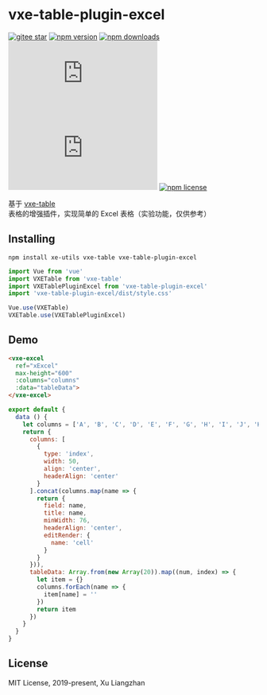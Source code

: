 # vxe-table-plugin-excel

[![gitee star](https://gitee.com/xuliangzhan_admin/vxe-table-plugin-excel/badge/star.svg?theme=dark)](https://gitee.com/xuliangzhan_admin/vxe-table-plugin-excel/stargazers)
[![npm version](https://img.shields.io/npm/v/vxe-table-plugin-excel.svg?style=flat-square)](https://www.npmjs.org/package/vxe-table-plugin-excel)
[![npm downloads](https://img.shields.io/npm/dm/vxe-table-plugin-excel.svg?style=flat-square)](http://npm-stat.com/charts.html?package=vxe-table-plugin-excel)
[![gzip size: JS](http://img.badgesize.io/https://unpkg.com/vxe-table-plugin-excel/dist/index.min.js?compression=gzip&label=gzip%20size:%20JS)](https://unpkg.com/vxe-table-plugin-excel/dist/index.min.js)
[![gzip size: CSS](http://img.badgesize.io/https://unpkg.com/vxe-table-plugin-excel/dist/style.min.css?compression=gzip&label=gzip%20size:%20CSS)](https://unpkg.com/vxe-table-plugin-excel/dist/style.min.css)
[![npm license](https://img.shields.io/github/license/mashape/apistatus.svg)](https://github.com/xuliangzhan/vxe-table-plugin-excel/blob/master/LICENSE)

基于 [vxe-table](https://github.com/xuliangzhan/vxe-table) 表格的增强插件，实现简单的 Excel 表格（实验功能，仅供参考）

## Installing

```shell
npm install xe-utils vxe-table vxe-table-plugin-excel
```

```javascript
import Vue from 'vue'
import VXETable from 'vxe-table'
import VXETablePluginExcel from 'vxe-table-plugin-excel'
import 'vxe-table-plugin-excel/dist/style.css'

Vue.use(VXETable)
VXETable.use(VXETablePluginExcel)
```

## Demo

```html
<vxe-excel
  ref="xExcel"
  max-height="600"
  :columns="columns"
  :data="tableData">
</vxe-excel>
```

```javascript
export default {
  data () {
    let columns = ['A', 'B', 'C', 'D', 'E', 'F', 'G', 'H', 'I', 'J', 'K', 'L', 'M', 'N']
    return {
      columns: [
        {
          type: 'index',
          width: 50,
          align: 'center',
          headerAlign: 'center'
        }
      ].concat(columns.map(name => {
        return {
          field: name,
          title: name,
          minWidth: 76,
          headerAlign: 'center',
          editRender: {
            name: 'cell'
          }
        }
      })),
      tableData: Array.from(new Array(20)).map((num, index) => {
        let item = {}
        columns.forEach(name => {
          item[name] = ''
        })
        return item
      })
    }
  }
}
```

## License

MIT License, 2019-present, Xu Liangzhan
